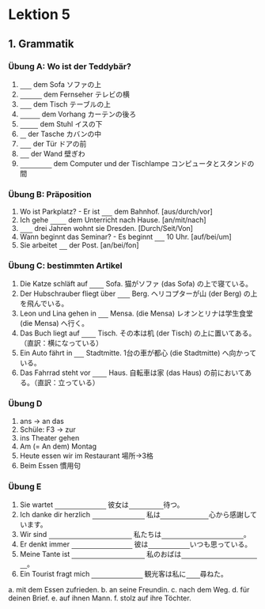<style>
.fill {
  border-bottom: solid 1px #333;
  color: transparent;
}
*:hover > .fill {
  color: inherit;
}
</style>

# Lektion 5
## 1. Grammatik
### Übung A: Wo ist der Teddybär?
1. <span class="fill">Auf</span> dem Sofa ソファの上
2. <span class="fill">Neben</span> dem Fernseher テレビの横
3. <span class="fill">Auf</span> dem Tisch テーブルの上
4. <span class="fill">Hinter</span> dem Vorhang カーテンの後ろ
5. <span class="fill">Unter</span> dem Stuhl イスの下
6. <span class="fill">In</span> der Tasche カバンの中
7. <span class="fill">Vor</span> der Tür ドアの前
8. <span class="fill">An</span> der Wand 壁ぎわ
9. <span class="fill">Zwischen</span> dem Computer und der Tischlampe コンピュータとスタンドの間

### Übung B: Präposition
1. Wo ist Parkplatz? - Er ist <span class="fill">vor</span> dem Bahnhof. [aus/durch/vor]
2. Ich gehe <span class="fill">nach</span> dem Unterricht nach Hause. [an/mit/nach]
3. <span class="fill">Seit</span> drei Jahren wohnt sie Dresden. [Durch/Seit/Von]
4. Wann beginnt das Seminar? - Es beginnt <span class="fill">bei</span> 10 Uhr. [auf/bei/um]
5. Sie arbeitet <span class="fill">an</span> der Post. [an/bei/fon]

### Übung C: bestimmten Artikel
1. Die Katze schläft auf <span class="fill">dem</span> Sofa.
  猫がソファ (das Sofa) の上で寝ている。
2. Der Hubschrauber fliegt über <span class="fill">den</span> Berg.
  ヘリコプターが山 (der Berg) の上を飛んでいる。
3. Leon und Lina gehen in <span class="fill">die</span> Mensa. (die Mensa)
  レオンとリナは学生食堂 (die Mensa) へ行く。
4. Das Buch liegt auf <span class="fill">dem</span> Tisch.
  その本は机 (der Tisch) の上に置いてある。（直訳：横になっている）
5. Ein Auto fährt in <span class="fill">die</span> Stadtmitte.
  1台の車が都心 (die Stadtmitte) へ向かっている。
6. Das Fahrrad steht vor <span class="fill">dem</span> Haus.
  自転車は家 (das Haus) の前においてある。（直訳：立っている）

### Übung D
1. ans → an das
2. Schüle: F3 -> zur
3. ins Theater gehen
4. Am (= An dem) Montag
5. Heute essen wir im Restaurant 場所→3格
6. Beim Essen 慣用句

### Übung E
1. Sie wartet <span class="fill">auf ihren Mann.</span>
  彼女は<span class="fill">彼女の夫を</span>待つ。
2. Ich danke dir herzlich <span class="fill">für deinen Brief.</span>
  私は<span class="fill">君からの手紙に</span>心から感謝しています。
3. Wir sind <span class="fill">mit dem Essen zufrieden.</span>
  私たちは<span class="fill">その食事に満足しています</span>。
4. Er denkt immer <span class="fill">an Seine Freundin.</span>
  彼は<span class="fill">彼女のことを</span>いつも思っている。
5. Meine Tante ist <span class="fill">stolz auf dem Töchter.</span>
  私のおばは<span class="fill">娘たちを誇りに思っている</span>。
6. Ein Tourist fragt mich <span class="fill">nach dem Weg.</span>
  観光客は私に<span class="fill">道を</span>尋ねた。

a. mit dem Essen zufrieden.
b. an seine Freundin.
c. nach dem Weg.
d. für deinen Brief.
e. auf ihnen Mann.
f. stolz auf ihre Töchter.
